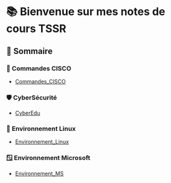 # 📚 Bienvenue sur mes notes de cours TSSR

## 🧭 Sommaire

### 📡 Commandes CISCO
- [Commandes_CISCO](Commandes_CISCO/Commandes_CISCO.md)

### 🛡️ CyberSécurité
- [CyberEdu](CyberEdu/CyberEdu.md)

### 🐧 Environnement Linux
- [Environnement_Linux](Environnement_Linux/Environnement_Linux.md)

### 🪟 Environnement Microsoft
- [Environnement_MS](Environnement_MS/Environnement_MS.md)